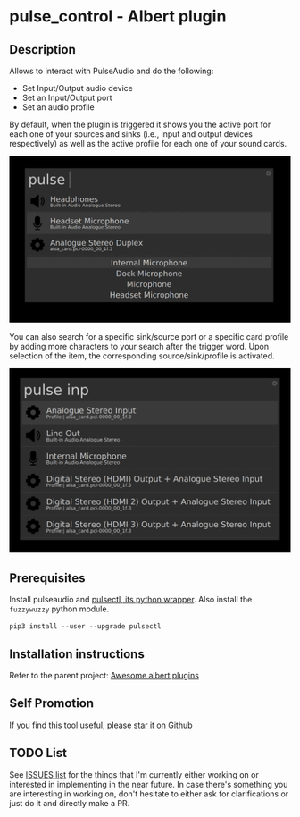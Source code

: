 # pulse_control - Albert plugin

## Description

Allows to interact with PulseAudio and do the following:

* Set Input/Output audio device
* Set an Input/Output port
* Set an audio profile

By default, when the plugin is triggered it shows you the active port for each
one of your sources and sinks (i.e., input and output devices respectively) as
well as the active profile for each one of your sound cards.

![basic-usage](misc/pulse-demo1.png)

You can also search for a specific sink/source port or a specific card profile
by adding more characters to your search after the trigger word. Upon selection
of the item, the corresponding source/sink/profile is activated.

![search](misc/pulse-demo2.png)

## Prerequisites

Install pulseaudio and [pulsectl, its python
wrapper](https://pypi.org/project/pulsectl/). Also install the ``fuzzywuzzy``
python module.
```
pip3 install --user --upgrade pulsectl
```

## Installation instructions

Refer to the parent project: [Awesome albert plugins](https://github.com/bergercookie/awesome-albert-plugins)

## Self Promotion

If you find this tool useful, please [star it on Github](https://github.com/bergercookie/awesome-albert-plugins)

## TODO List

See [ISSUES list](https://github.com/bergercookie/awesome-albert-plugins/issues)
for the things that I'm currently either working on or interested in
implementing in the near future. In case there's something you are interesting
in working on, don't hesitate to either ask for clarifications or just do it and
directly make a PR.

